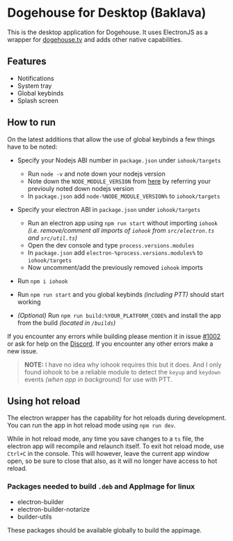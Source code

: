 # Dogehouse for Desktop (Baklava)

This is the desktop application for Dogehouse.
It uses ElectronJS as a wrapper for [dogehouse.tv](https://dogehouse.tv) and adds other native capabilities.

## Features

- Notifications
- System tray
- Global keybinds
- Splash screen

## How to run

On the latest additions that allow the use of global keybinds a few things have to be noted:

- Specify your Nodejs ABI number in `package.json` under `iohook/targets`

  - Run `node -v` and note down your nodejs version
  - Note down the `NODE_MODULE_VERSION` from [here](https://nodejs.org/en/download/releases/) by referring your previouly noted down nodejs version
  - In `package.json` add `node-%NODE_MODULE_VERSION%` to `iohook/targets`

- Specify your electron ABI in `package.json` under `iohook/targets`

  - Run an electron app using `npm run start` without importing `iohook` _(i.e. remove/comment all imports of `iohook` from `src/electron.ts` and `src/util.ts`)_
  - Open the dev console and type `process.versions.modules`
  - In `package.json` add `electron-%process.versions.modules%` to `iohook/targets`
  - Now uncomment/add the previously removed `iohook` imports

- Run `npm i iohook`
- Run `npm run start` and you global keybinds _(including PTT)_ should start working
- _(Optional)_ Run `npm run build:%YOUR_PLATFORM_CODE%` and install the app from the build _(located in `/builds`)_

If you encounter any errors while building please mention it in issue [#1002](https://github.com/benawad/dogehouse/issues/1002) or ask for help on the [Discord](https://discord.gg/wCbKBZF9cV0).
If you encounter any other errors make a new issue.

> **NOTE:** I have no idea why iohook requires this but it does. And I only found iohook to be a reliable module to detect the `keyup` and `keydown` events _(when app in background)_ for use with PTT.

## Using hot reload

The electron wrapper has the capability for hot reloads during development.
You can run the app in hot reload mode using `npm run dev`.

While in hot reload mode, any time you save changes to a `ts` file, the electron app will recompile and relaunch itself.
To exit hot reload mode, use `Ctrl+C` in the console. This will however, leave the current app window open, so be sure to close that also, as it will no longer have access to hot reload.

### Packages needed to build `.deb` and AppImage for linux

- electron-builder
- electron-builder-notarize
- builder-utils

These packages should be available globally to build the appimage.
